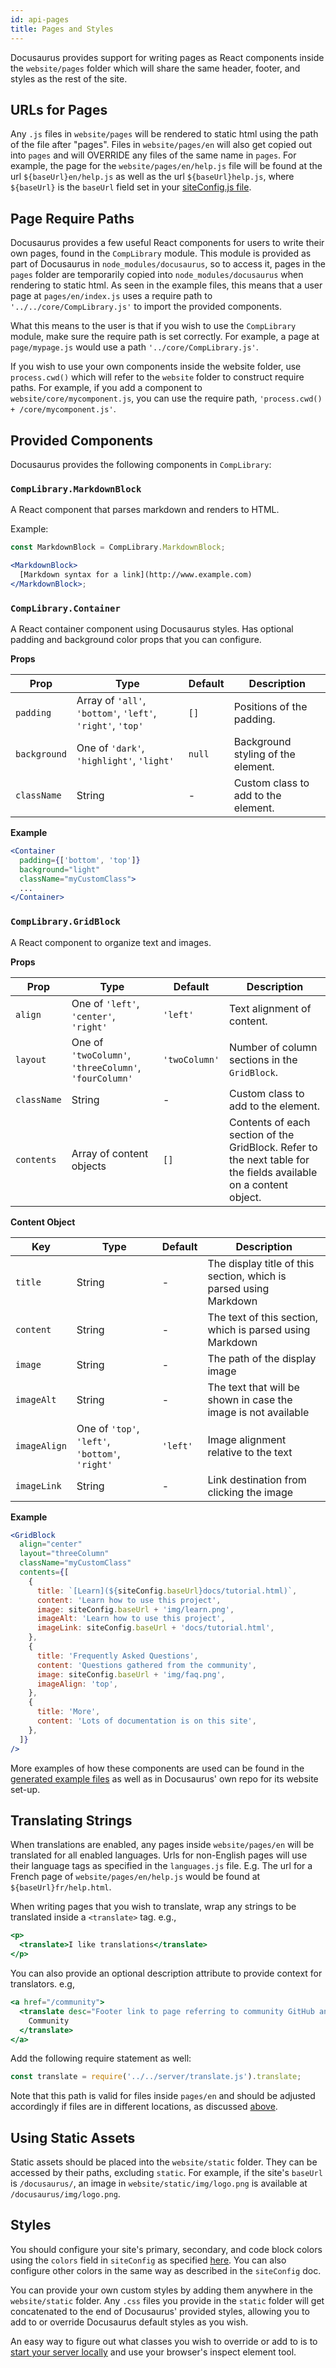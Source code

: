 ```yaml
---
id: api-pages
title: Pages and Styles
---
```

Docusaurus provides support for writing pages as React components inside the `website/pages` folder which will share the same header, footer, and styles as the rest of the site.

## URLs for Pages

Any `.js` files in `website/pages` will be rendered to static html using the path of the file after "pages". Files in `website/pages/en` will also get copied out into `pages` and will OVERRIDE any files of the same name in `pages`. For example, the page for the `website/pages/en/help.js` file will be found at the url `${baseUrl}en/help.js` as well as the url `${baseUrl}help.js`, where `${baseUrl}` is the `baseUrl` field set in your [siteConfig.js file](api-site-config.md).

## Page Require Paths

Docusaurus provides a few useful React components for users to write their own pages, found in the `CompLibrary` module. This module is provided as part of Docusaurus in `node_modules/docusaurus`, so to access it, pages in the `pages` folder are temporarily copied into `node_modules/docusaurus` when rendering to static html. As seen in the example files, this means that a user page at `pages/en/index.js` uses a require path to `'../../core/CompLibrary.js'` to import the provided components.

What this means to the user is that if you wish to use the `CompLibrary` module, make sure the require path is set correctly. For example, a page at `page/mypage.js` would use a path `'../core/CompLibrary.js'`.

If you wish to use your own components inside the website folder, use `process.cwd()` which will refer to the `website` folder to construct require paths. For example, if you add a component to `website/core/mycomponent.js`, you can use the require path, `'process.cwd() + /core/mycomponent.js'`.

## Provided Components

Docusaurus provides the following components in `CompLibrary`:

### `CompLibrary.MarkdownBlock`

A React component that parses markdown and renders to HTML.

Example:

```jsx
const MarkdownBlock = CompLibrary.MarkdownBlock;

<MarkdownBlock>
  [Markdown syntax for a link](http://www.example.com)
</MarkdownBlock>;
```

### `CompLibrary.Container`

A React container component using Docusaurus styles. Has optional padding and background color props that you can configure.

**Props**

| Prop         | Type                                                       | Default | Description                         |
| ------------ | ---------------------------------------------------------- | ------- | ----------------------------------- |
| `padding`    | Array of `'all'`, `'bottom'`, `'left'`, `'right'`, `'top'` | `[]`    | Positions of the padding.           |
| `background` | One of `'dark'`, `'highlight'`, `'light'`                  | `null`  | Background styling of the element.  |
| `className`  | String                                                     | -       | Custom class to add to the element. |

**Example**

```jsx
<Container
  padding={['bottom', 'top']}
  background="light"
  className="myCustomClass">
  ...
</Container>
```

### `CompLibrary.GridBlock`

A React component to organize text and images.

**Props**

| Prop        | Type                                                  | Default       | Description                                                                                                      |
| ----------- | ----------------------------------------------------- | ------------- | ---------------------------------------------------------------------------------------------------------------- |
| `align`     | One of `'left'`, `'center'`, `'right'`                | `'left'`      | Text alignment of content.                                                                                       |
| `layout`    | One of `'twoColumn'`, `'threeColumn'`, `'fourColumn'` | `'twoColumn'` | Number of column sections in the `GridBlock`.                                                                    |
| `className` | String                                                | -             | Custom class to add to the element.                                                                              |
| `contents`  | Array of content objects                              | `[]`          | Contents of each section of the GridBlock. Refer to the next table for the fields available on a content object. |

**Content Object**

| Key          | Type                                            | Default  | Description                                                       |
| ------------ | ----------------------------------------------- | -------- | ----------------------------------------------------------------- |
| `title`      | String                                          | -        | The display title of this section, which is parsed using Markdown |
| `content`    | String                                          | -        | The text of this section, which is parsed using Markdown          |
| `image`      | String                                          | -        | The path of the display image                                     |
| `imageAlt`   | String                                          | -        | The text that will be shown in case the image is not available    |
| `imageAlign` | One of `'top'`, `'left'`, `'bottom'`, `'right'` | `'left'` | Image alignment relative to the text                              |
| `imageLink`  | String                                          | -        | Link destination from clicking the image                          |

**Example**

```jsx
<GridBlock
  align="center"
  layout="threeColumn"
  className="myCustomClass"
  contents={[
    {
      title: `[Learn](${siteConfig.baseUrl}docs/tutorial.html)`,
      content: 'Learn how to use this project',
      image: siteConfig.baseUrl + 'img/learn.png',
      imageAlt: 'Learn how to use this project',
      imageLink: siteConfig.baseUrl + 'docs/tutorial.html',
    },
    {
      title: 'Frequently Asked Questions',
      content: 'Questions gathered from the community',
      image: siteConfig.baseUrl + 'img/faq.png',
      imageAlign: 'top',
    },
    {
      title: 'More',
      content: 'Lots of documentation is on this site',
    },
  ]}
/>
```

More examples of how these components are used can be found in the [generated example files](getting-started-preparation.md) as well as in Docusaurus' own repo for its website set-up.

## Translating Strings

When translations are enabled, any pages inside `website/pages/en` will be translated for all enabled languages. Urls for non-English pages will use their language tags as specified in the `languages.js` file. E.g. The url for a French page of `website/pages/en/help.js` would be found at `${baseUrl}fr/help.html`.

When writing pages that you wish to translate, wrap any strings to be translated inside a `<translate>` tag. e.g.,

```jsx
<p>
  <translate>I like translations</translate>
</p>
```

You can also provide an optional description attribute to provide context for translators. e.g,

```jsx
<a href="/community">
  <translate desc="Footer link to page referring to community GitHub and Slack">
    Community
  </translate>
</a>
```

Add the following require statement as well:

```js
const translate = require('../../server/translate.js').translate;
```

Note that this path is valid for files inside `pages/en` and should be adjusted accordingly if files are in different locations, as discussed [above](#page-require-paths).

## Using Static Assets

Static assets should be placed into the `website/static` folder. They can be accessed by their paths, excluding `static`. For example, if the site's `baseUrl` is `/docusaurus/`, an image in `website/static/img/logo.png` is available at `/docusaurus/img/logo.png`.

## Styles

You should configure your site's primary, secondary, and code block colors using the `colors` field in `siteConfig` as specified [here](api-site-config.md). You can also configure other colors in the same way as described in the `siteConfig` doc.

You can provide your own custom styles by adding them anywhere in the `website/static` folder. Any `.css` files you provide in the `static` folder will get concatenated to the end of Docusaurus' provided styles, allowing you to add to or override Docusaurus default styles as you wish.

An easy way to figure out what classes you wish to override or add to is to [start your server locally](api-commands.md) and use your browser's inspect element tool.